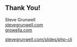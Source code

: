 ## Thank You!

Steve Grunwell<br>
[stevegrunwell.com](https://stevegrunwell.com)<br>
[growella.com](https://growella.com)

[stevegrunwell.com/slides/php-cli](https://stevegrunwell.com/slides/php-cli)<!-- .element: class="slides-link" -->
